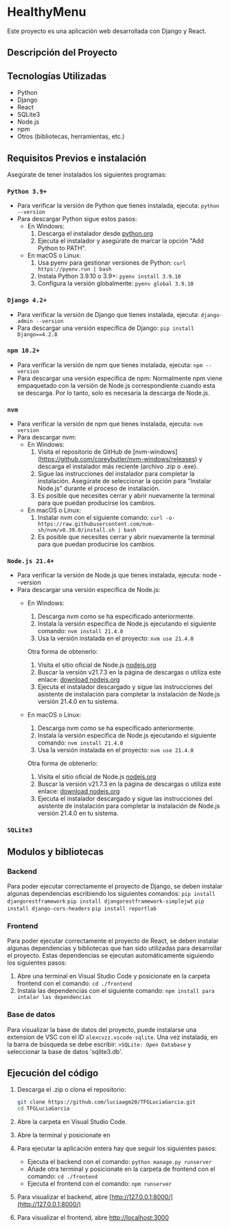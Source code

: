 # HealthyMenu

Este proyecto es una aplicación web desarrollada con Django y React. 

## Descripción del Proyecto


## Tecnologías Utilizadas

- Python
- Django
- React
- SQLite3
- Node.js
- npm
- Otros (bibliotecas, herramientas, etc.)

## Requisitos Previos e instalación

Asegúrate de tener instalados los siguientes programas:

### `Python 3.9+`
- Para verificar la versión de Python que tienes instalada, ejecuta:
    `python --version` 
- Para descargar Python sigue estos pasos: 
    - En Windows:
        1. Descarga el instalador desde [python.org](https://www.python.org/)
        2. Ejecuta el instalador y asegúrate de marcar la opción "Add Python to PATH".
    - En macOS o Linux:
        1. Usa pyenv para gestionar versiones de Python:
            `curl https://pyenv.run | bash`
        2. Instala Python 3.9.10 o 3.9+:
            `pyenv install 3.9.10`
        3. Configura la versión globalmente:
            `pyenv global 3.9.10`

### `Django 4.2+`
- Para verificar la versión de Django que tienes instalada, ejecuta:
    `django-admin --version`
- Para descargar una versión específica de Django: `pip install Django==4.2.8`

### `npm 10.2+`
- Para verificar la versión de npm que tienes instalada, ejecuta:
    `npm --version`
- Para descargar una versión específica de npm:
    Normalmente npm viene empaquetado con la versión de Node.js correspondiente cuando esta se descarga. Por lo tanto, solo es necesaria la descarga de Node.js.

### `nvm`
- Para verificar la versión de npm que tienes instalada, ejecuta:
    `nvm version`
- Para descargar nvm:
    - En Windows:
        1. Visita el repositorio de GitHub de [nvm-windows] (https://github.com/coreybutler/nvm-windows/releases) y descarga el instalador más reciente (archivo .zip o .exe).
        2. Sigue las instrucciones del instalador para completar la instalación. Asegúrate de seleccionar la opción para "Instalar Node.js" durante el proceso de instalación.
        3. Es posible que necesites cerrar y abrir nuevamente la terminal para que puedan producirse los cambios.
    - En macOS o Linux:
        1. Instalar nvm con el siguiente comando:
            `curl -o- https://raw.githubusercontent.com/nvm-sh/nvm/v0.39.0/install.sh | bash`
        2. Es posible que necesites cerrar y abrir nuevamente la terminal para que puedan producirse los cambios.

### `Node.js 21.4+`
- Para verificar la versión de Node.js que tienes instalada, ejecuta:
    node --version
- Para descargar una versión específica de Node.js:
    - En Windows: 
        1. Descarga nvm como se ha especificado anteriormente.
        2. Instala la versión específica de Node.js ejecutando el siguiente comando: `nvm install 21.4.0`
        3. Usa la versión instalada en el proyecto: `nvm use 21.4.0`

        Otra forma de obtenerlo: 

        1. Visita el sitio oficial de Node.js [nodejs.org](https://nodejs.org/en)
        2. Buscar la versión v21.7.3 en la página de descargas o utiliza este enlace: [download nodejs.org](https://nodejs.org/en/download/package-manager)
        3. Ejecuta el instalador descargado y sigue las instrucciones del asistente de instalación para completar la instalación de Node.js versión 21.4.0 en tu sistema.

    - En macOS o Linux:
        1. Descarga nvm como se ha especificado anteriormente.
        2. Instala la versión específica de Node.js ejecutando el siguiente comando: `nvm install 21.4.0`
        3. Usa la versión instalada en el proyecto: `nvm use 21.4.0`

        Otra forma de obtenerlo:

        1. Visita el sitio oficial de Node.js [nodejs.org](https://nodejs.org/en)
        2. Buscar la versión v21.7.3 en la página de descargas o utiliza este enlace: [download nodejs.org](https://nodejs.org/en/download/package-manager)
        3. Ejecuta el instalador descargado y sigue las instrucciones del asistente de instalación para completar la instalación de Node.js versión 21.4.0 en tu sistema.


### `SQLite3`

## Modulos y bibliotecas

### Backend
Para poder ejecutar correctamente el proyecto de Django, se deben instalar algunas dependencias escribiendo los siguientes comandos:
    `pip install djangorestframework`
    `pip install djangorestframework-simplejwt`
    `pip install django-cors-headers`
    `pip install reportlab`

### Frontend
Para poder ejecutar correctamente el proyecto de React, se deben instalar algunas dependencias y bibliotecas que han sido utilizadas para desarrollar el proyecto. Estas dependencias se ejecutan automáticamente siguiendo los siguientes pasos:
1. Abre una terminal en Visual Studio Code y posicionate en la carpeta frontend con el comando: `cd ./frontend`
2. Instala las dependencias con el siguiente comando: `npm install para intalar las dependencias`

### Base de datos
Para visualizar la base de datos del proyecto, puede instalarse una extension de VSC con el ID `alexcvzz.vscode-sqlite`.
Una vez instalada, en la barra de búsqueda se debe escribir: `>SQLite: Open Database` y seleccionar la base de datos 'sqlite3.db'. 

## Ejecución del código

1. Descarga el .zip o clona el repositorio:
   ```bash
   git clone https://github.com/luciaagm20/TFGLuciaGarcia.git
   cd TFGLuciaGarcia

2. Abre la carpeta en Visual Studio Code.
3. Abre la terminal y posicionate en 
4. Para ejecutar la aplicación entera hay que seguir los siguientes pasos:
    - Ejecuta el backend con el comando: `python manage.py runserver`
    - Añade otra terminal y posicionate en la carpeta de frontend con el comando: `cd ./frontend`
    - Ejecuta el frontend con el comando: `npm runserver`

5. Para visualizar el backend, abre [http://127.0.0.1:8000/](http://127.0.0.1:8000/)
6. Para visualizar el frontend, abre [http://localhost:3000](http://localhost:3000)





